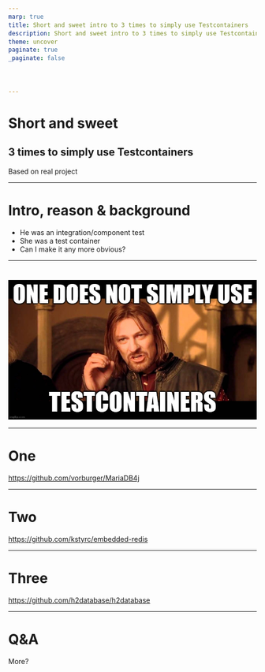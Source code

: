 ```yaml
---
marp: true
title: Short and sweet intro to 3 times to simply use Testcontainers
description: Short and sweet intro to 3 times to simply use Testcontainers
theme: uncover
paginate: true
_paginate: false



---
```


# Short and sweet

## 3 times to simply use Testcontainers

Based on real project

---

# Intro, reason & background

* He was an integration/component test
* She was a test container
* Can I make it any more obvious?

---

# 

![images/8vj9bf.jpg](images/8vj9bf.jpg)

---

# One

https://github.com/vorburger/MariaDB4j

<!-- Download binaries from official task via Ant wrapped in Maven, Win/*nix only -->

---

# Two

https://github.com/kstyrc/embedded-redis

<!-- Download outdated binaries from GitHub, no native aarch64 for M1/2/3 -->

---

# Three

https://github.com/h2database/h2database

<!-- Misconfiguration lead to H2 being used in PROD -->

---

# Q&A

More?
